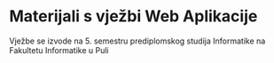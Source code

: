 # Materijali s vježbi Web Aplikacije

Vježbe se izvode na 5. semestru prediplomskog studija Informatike na Fakultetu Informatike u Puli
